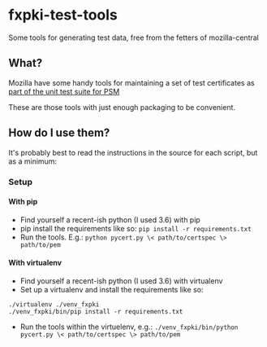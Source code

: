 # fxpki-test-tools
Some tools for generating test data, free from the fetters of mozilla-central

## What?
Mozilla have some handy tools for maintaining a set of test certificates as [part of the unit test suite for PSM](https://searchfox.org/mozilla-central/source/security/manager/ssl/tests/unit/pycert.py)

These are those tools with just enough packaging to be convenient.

## How do I use them?
It's probably best to read the instructions in the source for each script, but as a minimum:

### Setup
#### With pip
 - Find yourself a recent-ish python (I used 3.6) with pip
 - pip install the requirements like so:
 `
 pip install -r requirements.txt
 `
 - Run the tools. E.g.:
`
python pycert.py \< path/to/certspec \> path/to/pem
`

#### With virtualenv
 - Find yourself a recent-ish python (I used 3.6) with virtualenv
 - Set up a virtualenv and install the requirements like so:
 ```
 ./virtualenv ./venv_fxpki
 ./venv_fxpki/bin/pip install -r requirements.txt
 ```
- Run the tools within the virtuelenv, e.g.:
`
./venv_fxpki/bin/python pycert.py \< path/to/certspec \> path/to/pem
`